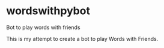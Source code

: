 wordswithpybot
==============

Bot to play words with friends

This is my attempt to create a bot to play Words with Friends.